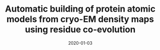 ---
title: "Automatic building of protein atomic models from cryo-EM density maps using residue co-evolution"
date: '2020-01-03'
authors: "Bouvier G, Bardiaux B, Pellarin R, Rapisarda C, Nilges M"
reviewers: "Diaz RE, Young ID, Fraser JS"

peer-review:
- disqus: 27is5rt
  biorxiv: 2020.01.03.893669v1
---